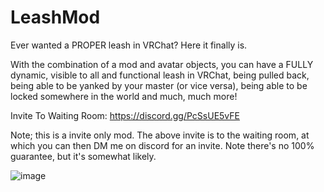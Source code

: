 # LeashMod
Ever wanted a PROPER leash in VRChat? Here it finally is.

With the combination of a mod and avatar objects, you can have a FULLY dynamic, visible to all and functional leash in VRChat, being pulled back, being able to be yanked by your master (or vice versa), being able to be locked somewhere in the world and much, much more!

Invite To Waiting Room: https://discord.gg/PcSsUE5vFE

Note; this is a invite only mod. The above invite is to the waiting room, at which you can then DM me on discord for an invite. Note there's no 100% guarantee, but it's somewhat likely.

![image](https://user-images.githubusercontent.com/36628963/142555425-d8fa42f5-053c-4aab-8b27-0ffb25c8df72.png)
